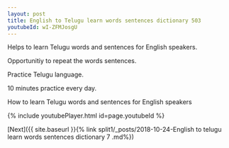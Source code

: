 ```yaml
---
layout: post
title: English to Telugu learn words sentences dictionary 503 
youtubeId: wI-ZFMJosgU
---
```

 
 
Helps to learn Telugu words and sentences for English speakers.

Opportunitiy to repeat the words sentences. 

Practice Telugu language. 
 
10 minutes practice every day. 
 
How to learn Telugu words and sentences for English speakers 
 
{% include youtubePlayer.html id=page.youtubeId %}
 
 
[Next]({{ site.baseurl }}{% link  split1/_posts/2018-10-24-English to telugu learn words sentences dictionary 7 .md%})
 
